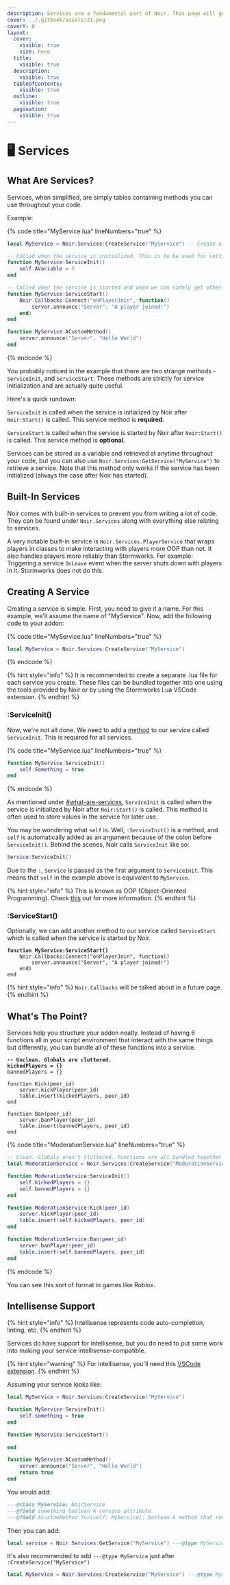 ```yaml
---
description: Services are a fundamental part of Noir. This page will go over them.
cover: ../.gitbook/assets/21.png
coverY: 0
layout:
  cover:
    visible: true
    size: hero
  title:
    visible: true
  description:
    visible: true
  tableOfContents:
    visible: true
  outline:
    visible: true
  pagination:
    visible: true
---
```


# 🖥️ Services

## What Are Services?

Services, when simplified, are simply tables containing methods you can use throughout your code.&#x20;

Example:

{% code title="MyService.lua" lineNumbers="true" %}
```lua
local MyService = Noir.Services:CreateService("MyService") -- Create a service

-- Called when the service is initialized. This is to be used for setting up the service
function MyService:ServiceInit()
    self.AVariable = 5
end

-- Called when the service is started and when we can safely get other services. This is to be used for setting up things that may require event connections, etc
function MyService:ServiceStart()
    Noir.Callbacks:Connect("onPlayerJoin", function()
        server.announce("Server", "A player joined!")
    end)
end

function MyService:ACustomMethod()
    server.announce("Server", "Hello World")
end
```
{% endcode %}

You probably noticed in the example that there are two strange methods - `ServiceInit`, and `ServiceStart`. These methods are strictly for service initialization and are actually quite useful.&#x20;

Here's a quick rundown:

`ServiceInit` is called when the service is initialized by Noir after `Noir:Start()` is called. This service method is **required**.

`ServiceStart` is called when the service is started by Noir after `Noir:Start()` is called. This service method is **optional**.

Services can be stored as a variable and retrieved at anytime throughout your code, but you can also use `Noir.Services:GetService("MyService")` to retrieve a service. Note that this method only works if the service has been initialized (always the case after Noir has started).

## Built-In Services

Noir comes with built-in services to prevent you from writing a lot of code. They can be found under `Noir.Services` along with everything else relating to services.

A very notable built-in service is `Noir.Services.PlayerService` that wraps players in classes to make interacting with players more OOP than not. It also handles players more reliably than Stormworks. For example: Triggering a service `OnLeave` event when the server shuts down with players in it. Stormworks does not do this.

## Creating A Service

Creating a service is simple. First, you need to give it a name. For this example, we'll assume the name of "MyService". Now, add the following code to your addon:

{% code title="MyService.lua" lineNumbers="true" %}
```lua
local MyService = Noir.Services:CreateService("MyService")
```
{% endcode %}

{% hint style="info" %}
It is recommended to create a separate .lua file for each service you create. These files can be bundled together into one using the tools provided by Noir or by using the Stormworks Lua VSCode extension.
{% endhint %}

### :ServiceInit()

Now, we're not all done. We need to add a [method](https://www.lua.org/pil/16.html) to our service called `ServiceInit`. This is required for all services.

{% code title="MyService.lua" lineNumbers="true" %}
```lua
function MyService:ServiceInit()
    self.Something = true
end
```
{% endcode %}

As mentioned under [#what-are-services](services.md#what-are-services "mention"), `ServiceInit` is called when the service is initialized by Noir after `Noir:Start()` is called. This method is often used to store values in the service for later use.

You may be wondering what `self` is. Well, `:ServiceInit()` is a method, and `self` is automatically added as an argument because of the colon before `ServiceInit()`. Behind the scenes, Noir calls `ServiceInit` like so:

```lua
Service:ServiceInit()
```

Due to the `:`, `Service` is passed as the first argument to `ServiceInit`. This means that `self` in the example above is equivalent to `MyService`.

{% hint style="info" %}
This is known as OOP (Object-Oriented Programming). Check [this](https://www.lua.org/pil/16.html) out for more information.
{% endhint %}

### :ServiceStart()

Optionally, we can add another method to our service called `ServiceStart` which is called when the service is started by Noir.

<pre class="language-lua" data-title="MyService.lua" data-line-numbers data-full-width="false"><code class="lang-lua"><strong>function MyService:ServiceStart()
</strong>    Noir.Callbacks:Connect("onPlayerJoin", function()
        server.announce("Server", "A player joined!")
    end)
end
</code></pre>

{% hint style="info" %}
`Noir.Callbacks` will be talked about in a future page.
{% endhint %}

## What's The Point?

Services help you structure your addon neatly. Instead of having 6 functions all in your script environment that interact with the same things but differently, you can bundle all of these functions into a service.

<pre class="language-lua" data-title="script.lua" data-line-numbers><code class="lang-lua"><strong>-- Unclean. Globals are cluttered.
</strong><strong>kickedPlayers = {}
</strong>bannedPlayers = {}

function Kick(peer_id)
    server.kickPlayer(peer_id)
    table.insert(kickedPlayers, peer_id)
end

function Ban(peer_id)
    server.banPlayer(peer_id)
    table.insert(bannedPlayers, peer_id)
end
</code></pre>

{% code title="ModerationService.lua" lineNumbers="true" %}
```lua
-- Clean. Globals aren't cluttered. Functions are all bundled together in a service.
local ModerationService = Noir.Services:CreateService("ModerationService")

function ModerationService:ServiceInit() 
    self.kickedPlayers = {}
    self.bannedPlayers = {}
end

function ModerationService:Kick(peer_id)
    server.kickPlayer(peer_id)
    table.insert(self.kickedPlayers, peer_id)
end

function ModerationService:Ban(peer_id)
    server.banPlayer(peer_id)
    table.insert(self.bannedPlayers, peer_id)
end
```
{% endcode %}

You can see this sort of format in games like Roblox.

## Intellisense Support

{% hint style="info" %}
Intellisense represents code auto-completion, linting, etc.
{% endhint %}

Services do have support for intellisense, but you do need to put some work into making your service intellisense-compatible.

{% hint style="warning" %}
For intellisense, you'll need this [VSCode extension](https://marketplace.visualstudio.com/items?itemName=sumneko.lua).
{% endhint %}

Assuming your service looks like:

```lua
local MyService = Noir.Services:CreateService("MyService")

function MyService:ServiceInit()
    self.something = true
end

function MyService:ServiceStart()
    
end

function MyService:ACustomMethod()
    server.announce("Server", "Hello World")
    return true
end
```

You would add:

```lua
---@class MyService: NoirService
---@field something boolean A service attribute
---@field ACustomMethod fun(self: MyService): boolean A method that returns true
```

Then you can add:

```lua
local service = Noir.Services:GetService("MyService") ---@type MyService
```

It's also recommended to add `---@type MyService` just after `:CreateService("MyService")`

```lua
local MyService = Noir.Services:CreateService("MyService") ---@type MyService
```

